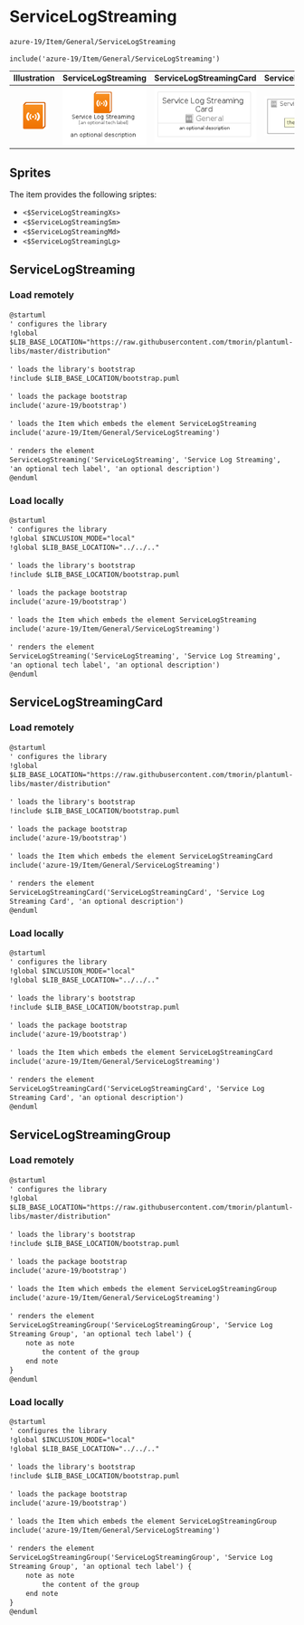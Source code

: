 # ServiceLogStreaming


```text
azure-19/Item/General/ServiceLogStreaming
```

```text
include('azure-19/Item/General/ServiceLogStreaming')
```



| Illustration | ServiceLogStreaming | ServiceLogStreamingCard | ServiceLogStreamingGroup |
| :---: | :---: | :---: | :---: |
| ![illustration for Illustration](../../../azure-19/Item/General/ServiceLogStreaming.png) | ![illustration for ServiceLogStreaming](../../../azure-19/Item/General/ServiceLogStreaming.Local.png) | ![illustration for ServiceLogStreamingCard](../../../azure-19/Item/General/ServiceLogStreamingCard.Local.png) | ![illustration for ServiceLogStreamingGroup](../../../azure-19/Item/General/ServiceLogStreamingGroup.Local.png) |



## Sprites
The item provides the following sriptes:

- `<$ServiceLogStreamingXs>`
- `<$ServiceLogStreamingSm>`
- `<$ServiceLogStreamingMd>`
- `<$ServiceLogStreamingLg>`





## ServiceLogStreaming

### Load remotely
```plantuml
@startuml
' configures the library
!global $LIB_BASE_LOCATION="https://raw.githubusercontent.com/tmorin/plantuml-libs/master/distribution"

' loads the library's bootstrap
!include $LIB_BASE_LOCATION/bootstrap.puml

' loads the package bootstrap
include('azure-19/bootstrap')

' loads the Item which embeds the element ServiceLogStreaming
include('azure-19/Item/General/ServiceLogStreaming')

' renders the element
ServiceLogStreaming('ServiceLogStreaming', 'Service Log Streaming', 'an optional tech label', 'an optional description')
@enduml
```

### Load locally
```plantuml
@startuml
' configures the library
!global $INCLUSION_MODE="local"
!global $LIB_BASE_LOCATION="../../.."

' loads the library's bootstrap
!include $LIB_BASE_LOCATION/bootstrap.puml

' loads the package bootstrap
include('azure-19/bootstrap')

' loads the Item which embeds the element ServiceLogStreaming
include('azure-19/Item/General/ServiceLogStreaming')

' renders the element
ServiceLogStreaming('ServiceLogStreaming', 'Service Log Streaming', 'an optional tech label', 'an optional description')
@enduml
```

## ServiceLogStreamingCard

### Load remotely
```plantuml
@startuml
' configures the library
!global $LIB_BASE_LOCATION="https://raw.githubusercontent.com/tmorin/plantuml-libs/master/distribution"

' loads the library's bootstrap
!include $LIB_BASE_LOCATION/bootstrap.puml

' loads the package bootstrap
include('azure-19/bootstrap')

' loads the Item which embeds the element ServiceLogStreamingCard
include('azure-19/Item/General/ServiceLogStreaming')

' renders the element
ServiceLogStreamingCard('ServiceLogStreamingCard', 'Service Log Streaming Card', 'an optional description')
@enduml
```

### Load locally
```plantuml
@startuml
' configures the library
!global $INCLUSION_MODE="local"
!global $LIB_BASE_LOCATION="../../.."

' loads the library's bootstrap
!include $LIB_BASE_LOCATION/bootstrap.puml

' loads the package bootstrap
include('azure-19/bootstrap')

' loads the Item which embeds the element ServiceLogStreamingCard
include('azure-19/Item/General/ServiceLogStreaming')

' renders the element
ServiceLogStreamingCard('ServiceLogStreamingCard', 'Service Log Streaming Card', 'an optional description')
@enduml
```

## ServiceLogStreamingGroup

### Load remotely
```plantuml
@startuml
' configures the library
!global $LIB_BASE_LOCATION="https://raw.githubusercontent.com/tmorin/plantuml-libs/master/distribution"

' loads the library's bootstrap
!include $LIB_BASE_LOCATION/bootstrap.puml

' loads the package bootstrap
include('azure-19/bootstrap')

' loads the Item which embeds the element ServiceLogStreamingGroup
include('azure-19/Item/General/ServiceLogStreaming')

' renders the element
ServiceLogStreamingGroup('ServiceLogStreamingGroup', 'Service Log Streaming Group', 'an optional tech label') {
    note as note
        the content of the group
    end note
}
@enduml
```

### Load locally
```plantuml
@startuml
' configures the library
!global $INCLUSION_MODE="local"
!global $LIB_BASE_LOCATION="../../.."

' loads the library's bootstrap
!include $LIB_BASE_LOCATION/bootstrap.puml

' loads the package bootstrap
include('azure-19/bootstrap')

' loads the Item which embeds the element ServiceLogStreamingGroup
include('azure-19/Item/General/ServiceLogStreaming')

' renders the element
ServiceLogStreamingGroup('ServiceLogStreamingGroup', 'Service Log Streaming Group', 'an optional tech label') {
    note as note
        the content of the group
    end note
}
@enduml
```

